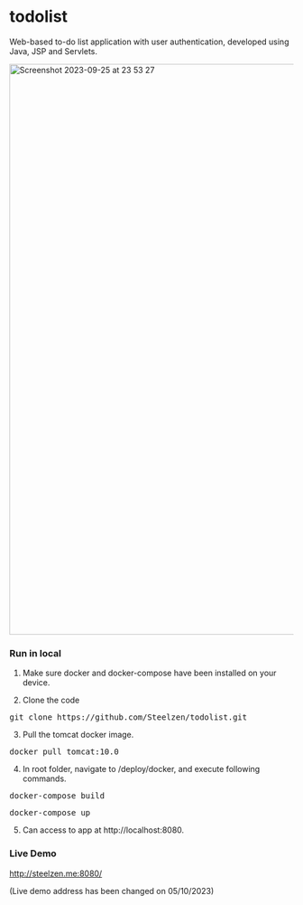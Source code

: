 # todolist

Web-based to-do list application with user authentication, developed using Java, JSP and Servlets.

<img width="1010" alt="Screenshot 2023-09-25 at 23 53 27" src="https://github.com/Steelzen/todolist/assets/94742043/ab1d75e2-fcea-403c-b58f-3b6b9119bf2a">


### Run in local
1. Make sure docker and docker-compose have been installed on your device.

2. Clone the code
<pre>git clone https://github.com/Steelzen/todolist.git</pre>

3. Pull the tomcat docker image.
<pre>docker pull tomcat:10.0</pre>

4. In root folder, navigate to /deploy/docker, and execute following commands.
<pre>docker-compose build</pre> 
<pre>docker-compose up </pre>

5. Can access to app at http://localhost:8080.

### Live Demo
http://steelzen.me:8080/ 

(Live demo address has been changed on 05/10/2023)



